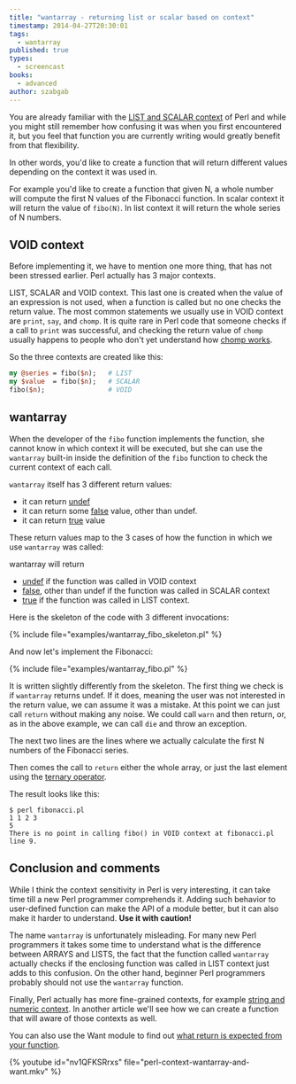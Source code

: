 ```yaml
---
title: "wantarray - returning list or scalar based on context"
timestamp: 2014-04-27T20:30:01
tags:
  - wantarray
published: true
types:
  - screencast
books:
  - advanced
author: szabgab
---
```



You are already familiar with the [LIST and SCALAR context](/scalar-and-list-context-in-perl) of Perl and while you might still remember
how confusing it was when you first encountered it, but you feel that function you are currently writing would greatly
benefit from that flexibility.

In other words, you'd like to create a function that will return different values depending on the context it was used in.


For example you'd like to create a function that given N, a whole number will compute the first N values of the Fibonacci function.
In scalar context it will return the value of `fibo(N)`. In list context it will return the whole series of N numbers.

## VOID context

Before implementing it, we have to mention one more thing, that has not been stressed earlier. Perl actually has 3 major contexts.

LIST, SCALAR and VOID context. This last one is created when the value of an expression is not used, when a function is called but no
one checks the return value. The most common statements we usually use in VOID context are `print`, `say`, and `chomp`.
It is quite rare in Perl code that someone checks if a call to `print` was successful, and checking the return value of
`chomp` usually happens to people who don't yet understand how [chomp works](/chomp).

So the three contexts are created like this:

```perl
my @series = fibo($n);   # LIST
my $value  = fibo($n);   # SCALAR
fibo($n);                # VOID
```

## wantarray

When the developer of the `fibo` function implements the function, she cannot know in which context it will be executed,
but she can use the `wantarray` built-in inside the definition of the `fibo` function to check the current context of each call.

`wantarray` itself has 3 different return values:
* it can return [undef](/undef-and-defined-in-perl)
* it can return some [false](/boolean-values-in-perl) value, other than undef.
* it can return [true](/boolean-values-in-perl) value

These return values map to the 3 cases of how the function in which we use `wantarray` was called:

wantarray will return
* [undef](/undef-and-defined-in-perl) if the function was called in VOID context
* [false](/boolean-values-in-perl), other than undef if the function was called in SCALAR context
* [true](/boolean-values-in-perl) if the function was called in LIST context.

Here is the skeleton of the code with 3 different invocations:

{% include file="examples/wantarray_fibo_skeleton.pl" %}


And now let's implement the Fibonacci:

{% include file="examples/wantarray_fibo.pl" %}

It is written slightly differently from the skeleton.
The first thing we check is if `wantarray` returns undef. If it does, meaning the user
was not interested in the return value, we can assume it was a mistake. At this point we can
just call `return` without making any noise. We could call `warn` and then return,
or, as in the above example, we can call `die` and throw an exception.

The next two lines are the lines where we actually calculate the first N numbers of the Fibonacci series.

Then comes the call to `return` either the whole array, or just the last element using
the [ternary operator](/the-ternary-operator-in-perl).

The result looks like this:

```
$ perl fibonacci.pl
1 1 2 3
5
There is no point in calling fibo() in VOID context at fibonacci.pl line 9.
```

## Conclusion and comments

While I think the context sensitivity in Perl is very interesting, it can take time till a new Perl programmer comprehends it.
Adding such behavior to user-defined function can make the API of a module better, but it can also make it harder to
understand. <b>Use it with caution!</b>

The name `wantarray` is unfortunately misleading.
For many new Perl programmers it takes some time to understand what is the difference between ARRAYS and LISTS,
the fact that the function called `wantarray` actually checks if the enclosing function was called in LIST context
just adds to this confusion. On the other hand, beginner Perl programmers probably should not use the `wantarray` function.

Finally, Perl actually has more fine-grained contexts, for example [string and numeric context](/what-are-string-and-numeric-contexts).
In another article we'll see how we can create a function that will aware of those contexts as well.

You can also use the Want module to find out [what return is expected from your function](/what-return-is-expected).



{% youtube id="nv1QFKSRrxs" file="perl-context-wantarray-and-want.mkv" %}

